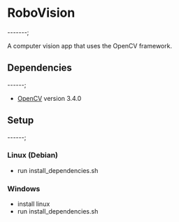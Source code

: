 # RoboVision
-------;

A computer vision app that uses the OpenCV framework.

## Dependencies
------;

* [OpenCV](https://github.com/opencv/opencv) version 3.4.0


## Setup
------;
### Linux (Debian)
* run install_dependencies.sh 

### Windows
* install linux
* run install_dependencies.sh
